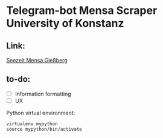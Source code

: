 # Telegram-bot Mensa Scraper University of Konstanz 
## Link: 
[Seezeit Mensa Gießberg](https://www.seezeit.com/essen/speiseplaene/mensa-giessberg/)

## to-do:
- [ ] Information formatting
- [ ] UX

Python virtual environment:
<pre><code>virtualenv mypython
source mypython/bin/activate
</code></pre>
